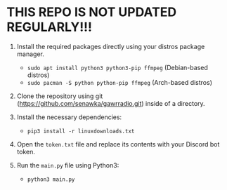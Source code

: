 # THIS REPO IS NOT UPDATED REGULARLY!!!

1. Install the required packages directly using your distros package manager.
   - `sudo apt install python3 python3-pip ffmpeg` (Debian-based distros)
   - `sudo pacman -S python python-pip ffmpeg` (Arch-based distros)

2. Clone the repository using git (https://github.com/senawka/gawrradio.git) inside of a directory.

3. Install the necessary dependencies:
   - `pip3 install -r linuxdownloads.txt`

4. Open the `token.txt` file and replace its contents with your Discord bot token.

5. Run the `main.py` file using Python3:
   - `python3 main.py`

